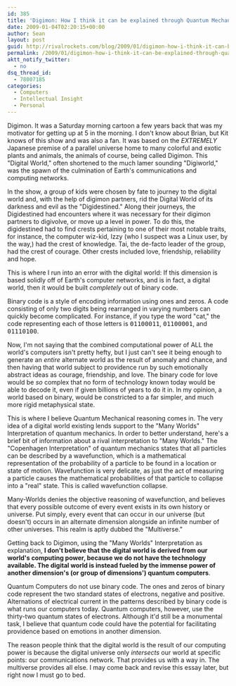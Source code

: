 ```yaml
---
id: 385
title: 'Digimon: How I think it can be explained through Quantum Mechanics.'
date: 2009-01-04T02:20:15+00:00
author: Sean
layout: post
guid: http://rivalrockets.com/blog/2009/01/digimon-how-i-think-it-can-be-explained-through-quantum-mechanics/
permalink: /2009/01/digimon-how-i-think-it-can-be-explained-through-quantum-mechanics/
aktt_notify_twitter:
  - no
dsq_thread_id:
  - 78007185
categories:
  - Computers
  - Intellectual Insight
  - Personal
---
```

Digimon. It was a Saturday morning cartoon a few years back that was my motivator for getting up at 5 in the morning. I don't know about Brian, but Kit knows of this show and was also a fan. It was based on the _EXTREMELY_ Japanese premise of a parallel universe home to many colorful and exotic plants and animals, the animals of course, being called Digimon. This "Digital World," often shortened to the much lamer sounding "Digiworld," was the spawn of the culmination of Earth's communications and computing networks.

In the show, a group of kids were chosen by fate to journey to the digital world and, with the help of digimon partners, rid the Digital World of its darkness and evil as the "Digidestined." Along their journeys, the Digidestined had encounters where it was necessary for their digimon partners to digivolve, or move up a level in power. To do this, the digidestined had to find crests pertaining to one of their most notable traits, for instance, the computer wiz-kid, Izzy (who I suspect was a Linux user, by the way,) had the crest of knowledge. Tai, the de-facto leader of the group, had the crest of courage. Other crests included love, friendship, reliability and hope.

This is where I run into an error with the digital world: If this dimension is based solidly off of Earth's computer networks, and is in fact, a digital world, then it would be built _completely_ out of binary code.

Binary code is a style of encoding information using ones and zeros. A code consisting of only two digits being rearranged in varying numbers can quickly become complicated. For instance, if you type the word "cat," the code representing each of those letters is <tt>01100011</tt>, <tt>01100001</tt>, and <tt>01110100</tt>.

Now, I'm not saying that the combined computational power of ALL the world's computers isn't pretty hefty, but I just can't see it being enough to generate an _entire_ alternate world as the result of anomaly and chance, and then having that world subject to providence run by such emotionally abstract ideas as courage, friendship, and love. The binary code for love would be _so_ complex that no form of technology known today would be able to decode it, even if given billions of years to do it in. In my opinion, a world based on binary, would be constricted to a far simpler, and much more rigid metaphysical state.

This is where I believe Quantum Mechanical reasoning comes in. The very idea of a digital world existing lends support to the "Many Worlds" Interpretation of quantum mechanics. In order to better understand, here's a brief bit of information about a rival interpretation to "Many Worlds." The "Copenhagen Interpretation" of quantum mechanics states that all particles can be described by a wavefunction, which is a mathematical representation of the probability of a particle to be found in a location or state of motion. Wavefunction is very delicate, as just the act of measuring a particle causes the mathematical probabilities of that particle to collapse into a "real" state. This is called wavefunction collapse.

Many-Worlds denies the objective reasoning of wavefunction, and believes that every possible outcome of every event exists in its own history or universe. Put simply, every event that can occur in our universe (but doesn't) occurs in an alternate dimension alongside an infinite number of other universes. This realm is aptly dubbed the "Multiverse."

Getting back to Digimon, using the "Many Worlds" Interpretation as explanation, **I don't believe that the digital world is derived from our world's computing power, because we do not have the technology available. The digital world is instead fueled by the immense power of another dimension's (or group of dimensions') quantum computers**.

Quantum Computers do not use binary code. The ones and zeros of binary code represent the two standard states of electrons, negative and positive. Alternations of electrical current in the patterns described by binary code is what runs our computers today. Quantum computers, however, use the thirty-two quantum states of electrons. Although it'd still be a monumental task, I believe that quantum code could have the potential for facilitating providence based on emotions in another dimension.

The reason people think that the digital world is the result of our computing power is because the digital universe only _intersects_ our world at specific points: our communications network. That provides us with a way in. The multiverse provides all else. I may come back and revise this essay later, but right now I must go to bed.